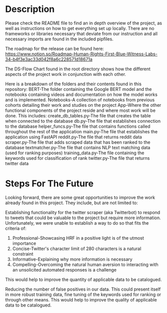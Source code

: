 # Description

Please check the README file to find an in depth overview of the project, as well as instructions on how to get everything set up locally. There are no frameworks or libraries necessary that deviate from our instruction and all necessary imports are found in the included pipfiles.

The roadmap for the release can be found here: https://www.notion.so/Roadmap-Human-Rights-First-Blue-Witness-Labs-34-b4f3e3ac33d042f8a6c228571d18671a

The DS-Flow Chart found in the root directory shows how the different aspects of the project work in conjunction with each other.

Here is a breakdown of the folders and their contents found in this repository:
BERT-The folder containing the Google BERT model and the notebooks containing videos and documentation on how the model works and is implemented.
Notebooks-A collection of notebooks from previous cohorts detailing their work and studies on the project
App-Where the other functional components of the project reside and where most work will be done. This includes:
create_db_tables.py-The file that creates the table when connected to the database
db.py-The file that establishes connection to the database
helper_funcs.py-The file that contains functions called throughout the rest of the application
main.py-The file that establishes the application using FastAPI
reddit.py-The file that returns reddit data
scraper.py-The file that adds scraped data that has been ranked to the database
textmatcher.py-The file that contains NLP text matching data (used for ranking purposes)
training_data.py-The file containing the keywords used for classification of rank
twitter.py-The file that returns twitter data

# Steps For The Future

Looking forward, there are some great opportunities to improve the work already found in this project. They include, but are not limited to:

Establishing functionality for the twitter scraper (aka Twitterbot) to respond to tweets that could be valuable to the project but require more information. Unfortunately, we were unable to establish a way to do so that fits the criteria of:
1) Professional-Showcasing HRF in a positive light is of the utmost importance
2) Concise-Twitter's character limit of 280 characters is a natural constraint
3) Informative-Explaining why more information is necessary
4) Compelling-Overcoming the natural human aversion to interacting with an unsolicited automated responses is a challenge

This would help to improve the quantity of applicable data to be catalogued.

Reducing the number of false positives in our data. This could present itself in more robust training data, fine tuning of the keywords used for ranking or through other means. This would help to improve the quality of applicable data to be catalogued.
